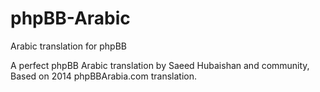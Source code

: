 # phpBB-Arabic
Arabic translation for phpBB


A perfect phpBB Arabic translation by Saeed Hubaishan and community, Based on 2014 phpBBArabia.com translation.
